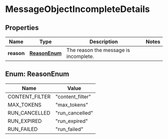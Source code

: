 # MessageObjectIncompleteDetails

## Properties
Name | Type | Description | Notes
------------ | ------------- | ------------- | -------------
**reason** | [**ReasonEnum**](#ReasonEnum) | The reason the message is incomplete. | 

<a name="ReasonEnum"></a>
## Enum: ReasonEnum
Name | Value
---- | -----
CONTENT_FILTER | &quot;content_filter&quot;
MAX_TOKENS | &quot;max_tokens&quot;
RUN_CANCELLED | &quot;run_cancelled&quot;
RUN_EXPIRED | &quot;run_expired&quot;
RUN_FAILED | &quot;run_failed&quot;
